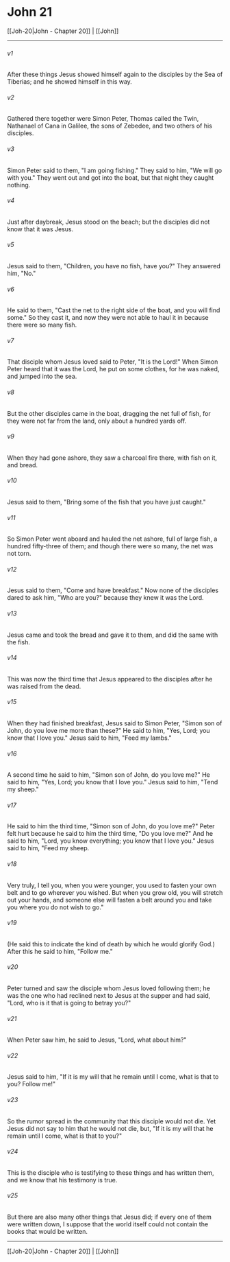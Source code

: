 # John 21

[[Joh-20|John - Chapter 20]] | [[John]]
***

###### v1
After these things Jesus showed himself again to the disciples by the Sea of Tiberias; and he showed himself in this way.
###### v2
Gathered there together were Simon Peter, Thomas called the Twin, Nathanael of Cana in Galilee, the sons of Zebedee, and two others of his disciples.
###### v3
Simon Peter said to them, "I am going fishing." They said to him, "We will go with you." They went out and got into the boat, but that night they caught nothing.
###### v4
Just after daybreak, Jesus stood on the beach; but the disciples did not know that it was Jesus.
###### v5
Jesus said to them, "Children, you have no fish, have you?" They answered him, "No."
###### v6
He said to them, "Cast the net to the right side of the boat, and you will find some." So they cast it, and now they were not able to haul it in because there were so many fish.
###### v7
That disciple whom Jesus loved said to Peter, "It is the Lord!" When Simon Peter heard that it was the Lord, he put on some clothes, for he was naked, and jumped into the sea.
###### v8
But the other disciples came in the boat, dragging the net full of fish, for they were not far from the land, only about a hundred yards off.
###### v9
When they had gone ashore, they saw a charcoal fire there, with fish on it, and bread.
###### v10
Jesus said to them, "Bring some of the fish that you have just caught."
###### v11
So Simon Peter went aboard and hauled the net ashore, full of large fish, a hundred fifty-three of them; and though there were so many, the net was not torn.
###### v12
Jesus said to them, "Come and have breakfast." Now none of the disciples dared to ask him, "Who are you?" because they knew it was the Lord.
###### v13
Jesus came and took the bread and gave it to them, and did the same with the fish.
###### v14
This was now the third time that Jesus appeared to the disciples after he was raised from the dead.
###### v15
When they had finished breakfast, Jesus said to Simon Peter, "Simon son of John, do you love me more than these?" He said to him, "Yes, Lord; you know that I love you." Jesus said to him, "Feed my lambs."
###### v16
A second time he said to him, "Simon son of John, do you love me?" He said to him, "Yes, Lord; you know that I love you." Jesus said to him, "Tend my sheep."
###### v17
He said to him the third time, "Simon son of John, do you love me?" Peter felt hurt because he said to him the third time, "Do you love me?" And he said to him, "Lord, you know everything; you know that I love you." Jesus said to him, "Feed my sheep.
###### v18
Very truly, I tell you, when you were younger, you used to fasten your own belt and to go wherever you wished. But when you grow old, you will stretch out your hands, and someone else will fasten a belt around you and take you where you do not wish to go."
###### v19
(He said this to indicate the kind of death by which he would glorify God.) After this he said to him, "Follow me."
###### v20
Peter turned and saw the disciple whom Jesus loved following them; he was the one who had reclined next to Jesus at the supper and had said, "Lord, who is it that is going to betray you?"
###### v21
When Peter saw him, he said to Jesus, "Lord, what about him?"
###### v22
Jesus said to him, "If it is my will that he remain until I come, what is that to you? Follow me!"
###### v23
So the rumor spread in the community that this disciple would not die. Yet Jesus did not say to him that he would not die, but, "If it is my will that he remain until I come, what is that to you?"
###### v24
This is the disciple who is testifying to these things and has written them, and we know that his testimony is true.
###### v25
But there are also many other things that Jesus did; if every one of them were written down, I suppose that the world itself could not contain the books that would be written.

***

[[Joh-20|John - Chapter 20]] | [[John]]

